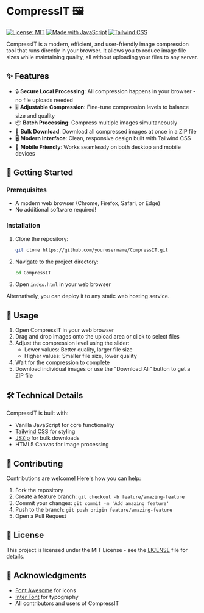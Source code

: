 # CompressIT 🖼️

[![License: MIT](https://img.shields.io/badge/License-MIT-yellow.svg)](https://opensource.org/licenses/MIT)
[![Made with JavaScript](https://img.shields.io/badge/Made%20with-JavaScript-yellow.svg)](https://www.javascript.com)
[![Tailwind CSS](https://img.shields.io/badge/Tailwind%20CSS-Ready-38B2AC)](https://tailwindcss.com)

CompressIT is a modern, efficient, and user-friendly image compression tool that runs directly in your browser. It allows you to reduce image file sizes while maintaining quality, all without uploading your files to any server.

## ✨ Features

- 🔒 **Secure Local Processing**: All compression happens in your browser - no file uploads needed
- 🎚️ **Adjustable Compression**: Fine-tune compression levels to balance size and quality
- 📦 **Batch Processing**: Compress multiple images simultaneously
- 💾 **Bulk Download**: Download all compressed images at once in a ZIP file
- 🖥️ **Modern Interface**: Clean, responsive design built with Tailwind CSS
- 📱 **Mobile Friendly**: Works seamlessly on both desktop and mobile devices

## 🚀 Getting Started

### Prerequisites

- A modern web browser (Chrome, Firefox, Safari, or Edge)
- No additional software required!

### Installation

1. Clone the repository:
   ```bash
   git clone https://github.com/yourusername/CompressIT.git
   ```

2. Navigate to the project directory:
   ```bash
   cd CompressIT
   ```

3. Open `index.html` in your web browser

Alternatively, you can deploy it to any static web hosting service.

## 🎯 Usage

1. Open CompressIT in your web browser
2. Drag and drop images onto the upload area or click to select files
3. Adjust the compression level using the slider:
   - Lower values: Better quality, larger file size
   - Higher values: Smaller file size, lower quality
4. Wait for the compression to complete
5. Download individual images or use the "Download All" button to get a ZIP file

## 🛠️ Technical Details

CompressIT is built with:

- Vanilla JavaScript for core functionality
- [Tailwind CSS](https://tailwindcss.com) for styling
- [JSZip](https://stuk.github.io/jszip/) for bulk downloads
- HTML5 Canvas for image processing

## 🤝 Contributing

Contributions are welcome! Here's how you can help:

1. Fork the repository
2. Create a feature branch: `git checkout -b feature/amazing-feature`
3. Commit your changes: `git commit -m 'Add amazing feature'`
4. Push to the branch: `git push origin feature/amazing-feature`
5. Open a Pull Request

## 📝 License

This project is licensed under the MIT License - see the [LICENSE](LICENSE) file for details.

## 🙏 Acknowledgments

- [Font Awesome](https://fontawesome.com) for icons
- [Inter Font](https://rsms.me/inter/) for typography
- All contributors and users of CompressIT

